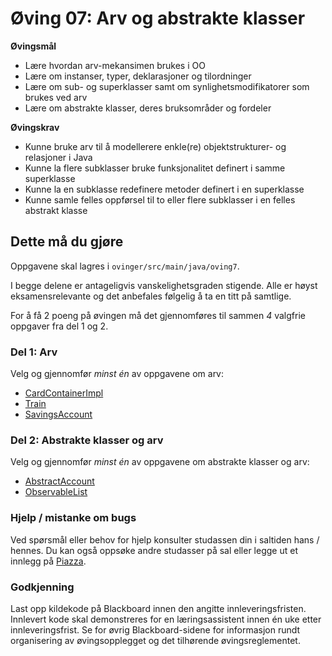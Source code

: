 # Øving 07: Arv og abstrakte klasser

**Øvingsmål**
*  Lære hvordan arv-mekansimen brukes i OO
* Lære om instanser, typer, deklarasjoner og tilordninger
* Lære om sub- og superklasser samt om synlighetsmodifikatorer som brukes ved arv
* Lære om abstrakte klasser, deres bruksområder og fordeler

**Øvingskrav**
* Kunne bruke arv til å modellerere enkle(re) objektstrukturer- og relasjoner i Java
* Kunne la flere subklasser bruke funksjonalitet definert i samme superklasse
* Kunne la en subklasse redefinere metoder definert i en superklasse
* Kunne samle felles oppførsel til to eller flere subklasser i en felles abstrakt klasse

## Dette må du gjøre
Oppgavene skal lagres i `ovinger/src/main/java/oving7`.

I begge delene er antageligvis vanskelighetsgraden stigende. Alle er høyst eksamensrelevante og det anbefales følgelig å ta en titt på samtlige.

For å få 2 poeng på øvingen må det gjennomføres til sammen *4* valgfrie oppgaver fra del 1 og 2.
### Del 1: Arv
Velg og gjennomfør *minst én* av oppgavene om arv:

* [CardContainerImpl](./CardContainerImpl.md)
* [Train](./Train.md)
* [SavingsAccount](./SavingsAccount.md)

### Del 2: Abstrakte klasser og arv
Velg og gjennomfør *minst én* av oppgavene om abstrakte klasser og arv:

* [AbstractAccount](./AbstractAccount.md)
* [ObservableList](./ObservableList.md)


### Hjelp / mistanke om bugs

Ved spørsmål eller behov for hjelp konsulter studassen din i saltiden hans / hennes. Du kan også oppsøke andre studasser på sal eller legge ut et innlegg på [Piazza](https://piazza.com/).

### Godkjenning

Last opp kildekode på Blackboard innen den angitte innleveringsfristen. Innlevert kode skal demonstreres for en læringsassistent innen én uke etter innleveringsfrist. Se for øvrig Blackboard-sidene for informasjon rundt organisering av øvingsopplegget og det tilhørende øvingsreglementet.
